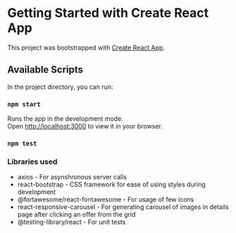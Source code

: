 # Getting Started with Create React App

This project was bootstrapped with [Create React App](https://github.com/facebook/create-react-app).

## Available Scripts

In the project directory, you can run:

### `npm start`

Runs the app in the development mode.\
Open [http://localhost:3000](http://localhost:3000) to view it in your browser.

### `npm test`

### Libraries used

- axios - For asynshronous server calls
- react-bootstrap - CSS framework for ease of using styles during development
- @fortawesome/react-fontawesome - For usage of few icons
- react-responsive-carousel - For generating carousel of images in details page after clicking an offer from the grid
- @testing-library/react - For unit tests

